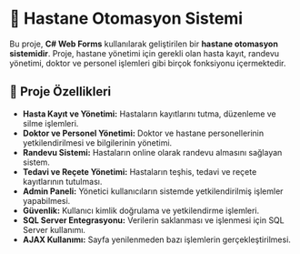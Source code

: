# 🏥 Hastane Otomasyon Sistemi

Bu proje, **C# Web Forms** kullanılarak geliştirilen bir **hastane otomasyon sistemidir**. Proje, hastane yönetimi için gerekli olan hasta kayıt, randevu yönetimi, doktor ve personel işlemleri gibi birçok fonksiyonu içermektedir.

## 📌 Proje Özellikleri
- **Hasta Kayıt ve Yönetimi:** Hastaların kayıtlarını tutma, düzenleme ve silme işlemleri.
- **Doktor ve Personel Yönetimi:** Doktor ve hastane personellerinin yetkilendirilmesi ve bilgilerinin yönetimi.
- **Randevu Sistemi:** Hastaların online olarak randevu almasını sağlayan sistem.
- **Tedavi ve Reçete Yönetimi:** Hastaların teşhis, tedavi ve reçete kayıtlarının tutulması.
- **Admin Paneli:** Yönetici kullanıcıların sistemde yetkilendirilmiş işlemler yapabilmesi.
- **Güvenlik:** Kullanıcı kimlik doğrulama ve yetkilendirme işlemleri.
- **SQL Server Entegrasyonu:** Verilerin saklanması ve işlenmesi için SQL Server kullanımı.
- **AJAX Kullanımı:** Sayfa yenilenmeden bazı işlemlerin gerçekleştirilmesi.
